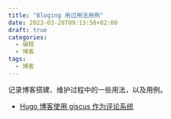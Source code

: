 ```yaml
---
title: "Bloging 用过用法用例"
date: 2023-03-28T09:13:58+02:00
draft: true
categories:
  - 编程
  - 博客
tags:
  - 博客 
---
```



记录博客搭建、维护过程中的一些用法，以及用例。

<!--more-->

- [Hugo 博客使用 giscus 作为评论系统](https://zhuanlan.zhihu.com/p/569436383)
